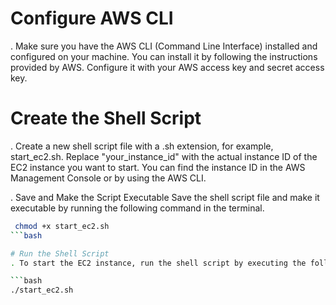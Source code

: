 # Configure AWS CLI
. Make sure you have the AWS CLI (Command Line Interface) installed and configured on your machine. You can install it by following the instructions provided by AWS. Configure it with your AWS access key and secret access key.
# Create the Shell Script
. Create a new shell script file with a .sh extension, for example, start_ec2.sh. Replace "your_instance_id" with the actual instance ID of the EC2 instance you want to start. You can find the instance ID in the AWS Management Console or by using the AWS CLI.

. Save and Make the Script Executable Save the shell script file and make it executable by running the following command in the terminal.

```bash
 chmod +x start_ec2.sh
```bash

# Run the Shell Script
. To start the EC2 instance, run the shell script by executing the following command in the terminal:

```bash
./start_ec2.sh
```
